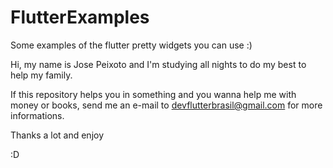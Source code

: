 # FlutterExamples
Some examples of the flutter pretty widgets you can use :)

Hi, my name is Jose Peixoto and I'm studying all nights to do my best to help my family.

If this repository helps you in something and you wanna help me with money or books, send me an e-mail to devflutterbrasil@gmail.com for more informations.

Thanks a lot and enjoy

:D
